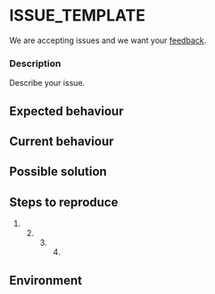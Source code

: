 # ISSUE\_TEMPLATE

We are accepting issues and we want your [feedback](https://github.com/spatialos/gdk-for-unity/tree/1adc338e9fafa1fdad09b457b5bab54ece3e4ed1/README.md#give-us-feedback).

### Description

Describe your issue.

## Expected behaviour

## Current behaviour

## Possible solution

## Steps to reproduce

1. 2. 3. 4.

## Environment

